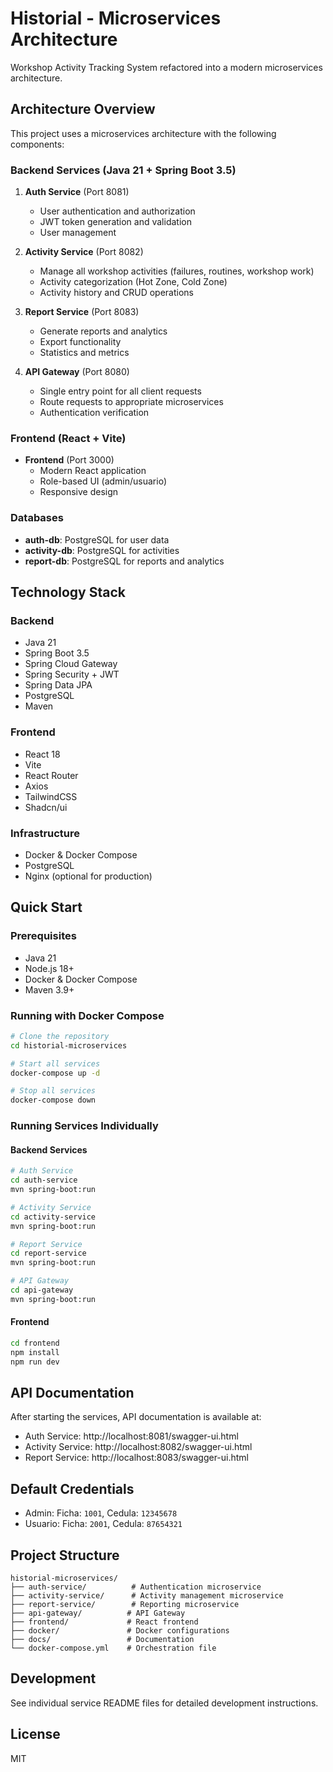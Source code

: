 # Historial - Microservices Architecture

Workshop Activity Tracking System refactored into a modern microservices architecture.

## Architecture Overview

This project uses a microservices architecture with the following components:

### Backend Services (Java 21 + Spring Boot 3.5)

1. **Auth Service** (Port 8081)
   - User authentication and authorization
   - JWT token generation and validation
   - User management

2. **Activity Service** (Port 8082)
   - Manage all workshop activities (failures, routines, workshop work)
   - Activity categorization (Hot Zone, Cold Zone)
   - Activity history and CRUD operations

3. **Report Service** (Port 8083)
   - Generate reports and analytics
   - Export functionality
   - Statistics and metrics

4. **API Gateway** (Port 8080)
   - Single entry point for all client requests
   - Route requests to appropriate microservices
   - Authentication verification

### Frontend (React + Vite)

- **Frontend** (Port 3000)
  - Modern React application
  - Role-based UI (admin/usuario)
  - Responsive design

### Databases

- **auth-db**: PostgreSQL for user data
- **activity-db**: PostgreSQL for activities
- **report-db**: PostgreSQL for reports and analytics

## Technology Stack

### Backend
- Java 21
- Spring Boot 3.5
- Spring Cloud Gateway
- Spring Security + JWT
- Spring Data JPA
- PostgreSQL
- Maven

### Frontend
- React 18
- Vite
- React Router
- Axios
- TailwindCSS
- Shadcn/ui

### Infrastructure
- Docker & Docker Compose
- PostgreSQL
- Nginx (optional for production)

## Quick Start

### Prerequisites

- Java 21
- Node.js 18+
- Docker & Docker Compose
- Maven 3.9+

### Running with Docker Compose

```bash
# Clone the repository
cd historial-microservices

# Start all services
docker-compose up -d

# Stop all services
docker-compose down
```

### Running Services Individually

#### Backend Services

```bash
# Auth Service
cd auth-service
mvn spring-boot:run

# Activity Service
cd activity-service
mvn spring-boot:run

# Report Service
cd report-service
mvn spring-boot:run

# API Gateway
cd api-gateway
mvn spring-boot:run
```

#### Frontend

```bash
cd frontend
npm install
npm run dev
```

## API Documentation

After starting the services, API documentation is available at:

- Auth Service: http://localhost:8081/swagger-ui.html
- Activity Service: http://localhost:8082/swagger-ui.html
- Report Service: http://localhost:8083/swagger-ui.html

## Default Credentials

- Admin: Ficha: `1001`, Cedula: `12345678`
- Usuario: Ficha: `2001`, Cedula: `87654321`

## Project Structure

```
historial-microservices/
├── auth-service/          # Authentication microservice
├── activity-service/      # Activity management microservice
├── report-service/        # Reporting microservice
├── api-gateway/          # API Gateway
├── frontend/             # React frontend
├── docker/               # Docker configurations
├── docs/                 # Documentation
└── docker-compose.yml    # Orchestration file
```

## Development

See individual service README files for detailed development instructions.

## License

MIT

